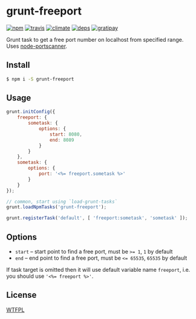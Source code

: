 # grunt-freeport

[![npm](http://img.shields.io/npm/v/grunt-freeport.svg?style=flat-square)](https://www.npmjs.org/package/grunt-freeport)
[![travis](http://img.shields.io/travis/deepsweet/grunt-freeport.svg?style=flat-square)](https://travis-ci.org/deepsweet/grunt-freeport)
[![climate](http://img.shields.io/codeclimate/github/deepsweet/grunt-freeport.svg?style=flat-square)](https://codeclimate.com/github/deepsweet/grunt-freeport/code)
[![deps](http://img.shields.io/david/deepsweet/grunt-freeport.svg?style=flat-square)](https://david-dm.org/deepsweet/grunt-freeport)
[![gratipay](http://img.shields.io/gratipay/deepsweet.svg?style=flat-square)](https://gratipay.com/deepsweet/)

Grunt task to get a free port number on localhost from specified range. Uses [node-portscanner](https://github.com/baalexander/node-portscanner).

## Install

```sh
$ npm i -S grunt-freeport
```

## Usage

```javascript
grunt.initConfig({
    freeport: {
        sometask: {
            options: {
                start: 8080,
                end: 8089
            }
        }
    },
    sometask: {
        options: {
            port: '<%= freeport.sometask %>'
        }
    }
});

// common, start using `load-grunt-tasks`
grunt.loadNpmTasks('grunt-freeport');

grunt.registerTask('default', [ 'freeport:sometask', 'sometask' ]);
```

## Options

* `start` – start point to find a free port, must be `>= 1`, `1` by default
* `end` – end point to find a free port, must be `<= 65535`, `65535` by default

If task target is omitted then it will use default variable name `freeport`, i.e. you should use `'<%= freeport %>'`.

## License
[WTFPL](http://www.wtfpl.net/wp-content/uploads/2012/12/wtfpl-strip.jpg)
